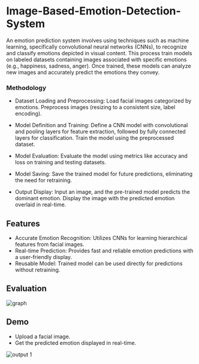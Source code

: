 
# Image-Based-Emotion-Detection-System

An emotion prediction system involves using techniques such as machine learning, specifically convolutional neural networks (CNNs), to recognize and classify emotions depicted in visual content. This process train models on labeled datasets containing images associated with specific emotions (e.g., happiness, sadness, anger). Once trained, these models can analyze new images and accurately predict the emotions they convey.

### Methodology

- Dataset Loading and Preprocessing: Load facial images categorized by emotions. Preprocess images (resizing to a consistent size, label encoding).

- Model Definition and Training: Define a CNN model with convolutional and pooling layers for feature extraction, followed by fully connected layers for classification. Train the model using the preprocessed dataset.

- Model Evaluation: Evaluate the model using metrics like accuracy and loss on training and testing datasets.

- Model Saving: Save the trained model for future predictions, eliminating the need for retraining.

- Output Display: Input an image, and the pre-trained model predicts the dominant emotion. Display the image with the predicted emotion overlaid in real-time.






## Features

- Accurate Emotion Recognition: Utilizes CNNs for learning hierarchical features from facial images.
- Real-time Prediction: Provides fast and reliable emotion predictions with a user-friendly display.
- Reusable Model: Trained model can be used directly for predictions without retraining.






## Evaluation

![graph](https://github.com/user-attachments/assets/5f4566c2-8b1f-4a76-b37f-63218248457e)




## Demo

- Upload a facial image.
- Get the predicted emotion displayed in real-time.

![output 1](https://github.com/user-attachments/assets/2811807a-f2cc-410f-8301-8cacca19fc55)



